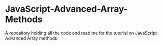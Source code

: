 # JavaScript-Advanced-Array-Methods
A repository holding all the code and read me for the tutorial on JavaScript Advanced Array methods
